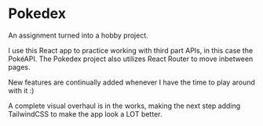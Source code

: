 # Pokedex

An assignment turned into a hobby project.

I use this React app to practice working with third part APIs, in this case the PokéAPI. The Pokedex project also utilizes React Router to move inbetween pages.

New features are continually added whenever I have the time to play around with it :)

A complete visual overhaul is in the works, making the next step adding TailwindCSS to make the app look a LOT better.
